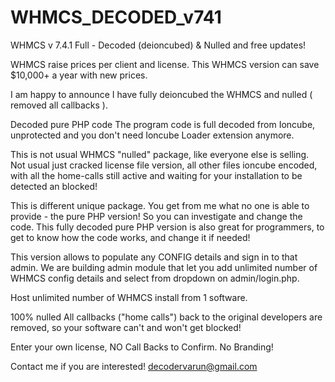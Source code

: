 # WHMCS_DECODED_v741

WHMCS v 7.4.1 Full - Decoded (deioncubed) & Nulled and free updates!

WHMCS raise prices per client and license. This WHMCS version can save $10,000+ a year with new prices.

I am happy to announce I have fully deioncubed the WHMCS and nulled ( removed all callbacks ).

Decoded pure PHP code The program code is full decoded from Ioncube, unprotected and you don't need Ioncube Loader extension anymore.

This is not usual WHMCS "nulled" package, like everyone else is selling. Not usual just cracked license file version, all other files ioncube encoded, with all the home-calls still active and waiting for your installation to be detected an blocked! 

This is different unique package. You get from me what no one is able to provide - the pure PHP version! So you can investigate and change the code. This fully decoded pure PHP version is also great for programmers, to get to know how the code works, and change it if needed!

This version allows to populate any CONFIG details and sign in to that admin. We are building admin module that let you add unlimited number of WHMCS config details and select from dropdown on admin/login.php. 

Host unlimited number of WHMCS install from 1 software.

100% nulled All callbacks ("home calls") back to the original developers are removed, so your software can't and won't get blocked!

Enter your own license, NO Call Backs to Confirm. No Branding!

Contact me if you are interested! decodervarun@gmail.com

